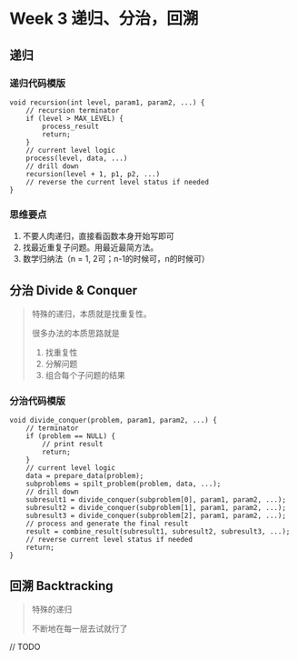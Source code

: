 # Week 3 递归、分治，回溯

## 递归

### 递归代码模版

```
void recursion(int level, param1, param2, ...) {
	// recursion terminator
	if (level > MAX_LEVEL) {
		process_result
		return;
	}
	// current level logic
	process(level, data, ...)
	// drill down
	recursion(level + 1, p1, p2, ...)
	// reverse the current level status if needed
}
```

### 思维要点

1. 不要人肉递归，直接看函数本身开始写即可
2. 找最近重复子问题。用最近最简方法。
3. 数学归纳法（n = 1, 2可；n-1的时候可，n的时候可）

## 分治 Divide & Conquer
> 特殊的递归，本质就是找重复性。
> 
> 很多办法的本质思路就是
> 1. 找重复性
> 2. 分解问题
> 3. 组合每个子问题的结果

### 分治代码模版

```
void divide_conquer(problem, param1, param2, ...) {
	// terminator
	if (problem == NULL) {
		// print result
		return;
	}
	// current level logic
	data = prepare_data(problem);
	subproblems = spilt_problem(problem, data, ...);
	// drill down
	subresult1 = divide_conquer(subproblem[0], param1, param2, ...);
	subresult2 = divide_conquer(subproblem[1], param1, param2, ...);
	subresult3 = divide_conquer(subproblem[2], param1, param2, ...);
	// process and generate the final result
	result = combine_result(subresult1, subresult2, subresult3, ...);
	// reverse current level status if needed
	return;
}
```

## 回溯 Backtracking

> 特殊的递归
> 
> 不断地在每一层去试就行了

// TODO
